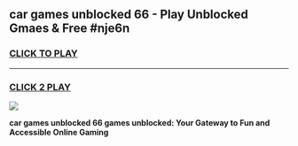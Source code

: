 
## car games unblocked 66 - Play Unblocked Gmaes & Free #nje6n
<h3>
<a href="https://premium.freeplayer.one?title=car_games_unblocked_66&ref=01M">CLICK TO PLAY</a></h3>
<hr>

<h3>
<a href="https://premium.freeplayer.one?title=car_games_unblocked_66&ref=01M">CLICK 2 PLAY</a>
  
</h3>

<a href="https://premium.freeplayer.one?title=car_games_unblocked_66&ref=01M"><img src="https://clearcache.store/games.png"></a>


**car games unblocked 66 games unblocked: Your Gateway to Fun and Accessible Online Gaming**

